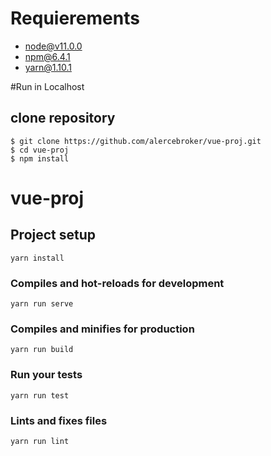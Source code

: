 # Requierements
- node@v11.0.0
- npm@6.4.1
- yarn@1.10.1 

#Run in Localhost
## clone repository
```
$ git clone https://github.com/alercebroker/vue-proj.git
$ cd vue-proj
$ npm install
```

# vue-proj

## Project setup
```
yarn install
```

### Compiles and hot-reloads for development
```
yarn run serve
```

### Compiles and minifies for production
```
yarn run build
```

### Run your tests
```
yarn run test
```

### Lints and fixes files
```
yarn run lint
```